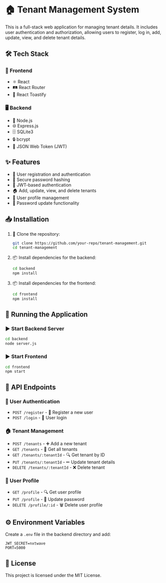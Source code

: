 # 🏠 Tenant Management System

This is a full-stack web application for managing tenant details. It includes user authentication and authorization, allowing users to register, log in, add, update, view, and delete tenant details.

## 🛠 Tech Stack

### 🎨 Frontend
- ⚛️ React
- 🛤 React Router
- 🔔 React Toastify

### 🖥 Backend
- 🚀 Node.js
- 🌐 Express.js
- 🗄 SQLite3
- 🔒 bcrypt
- 🔑 JSON Web Token (JWT)

## ✨ Features
- 📝 User registration and authentication
- 🔐 Secure password hashing
- 🔑 JWT-based authentication
- 🏠 Add, update, view, and delete tenants
- 👤 User profile management
- 🔄 Password update functionality

## 📥 Installation

1. 📂 Clone the repository:
   ```sh
   git clone https://github.com/your-repo/tenant-management.git
   cd tenant-management
   ```

2. 📦 Install dependencies for the backend:
   ```sh
   cd backend
   npm install
   ```

3. 📦 Install dependencies for the frontend:
   ```sh
   cd frontend
   npm install
   ```

## 🚀 Running the Application

### ▶ Start Backend Server
```sh
cd backend
node server.js
```

### ▶ Start Frontend
```sh
cd frontend
npm start
```

## 📡 API Endpoints

### 🔑 User Authentication
- `POST /register` - 📝 Register a new user
- `POST /login` - 🔐 User login

### 🏠 Tenant Management
- `POST /tenants` - ➕ Add a new tenant
- `GET /tenants` - 📄 Get all tenants
- `GET /tenants/:tenantId` - 🔍 Get tenant by ID
- `PUT /tenants/:tenantId` - ✏ Update tenant details
- `DELETE /tenants/:tenantId` - ❌ Delete tenant

### 👤 User Profile
- `GET /profile` - 🔍 Get user profile
- `PUT /profile` - 🔄 Update password
- `DELETE /profile/:id` - 🗑 Delete user profile

## ⚙ Environment Variables

Create a `.env` file in the backend directory and add:
```
JWT_SECRET=nxtwave
PORT=5000
```

## 📜 License
This project is licensed under the MIT License.


